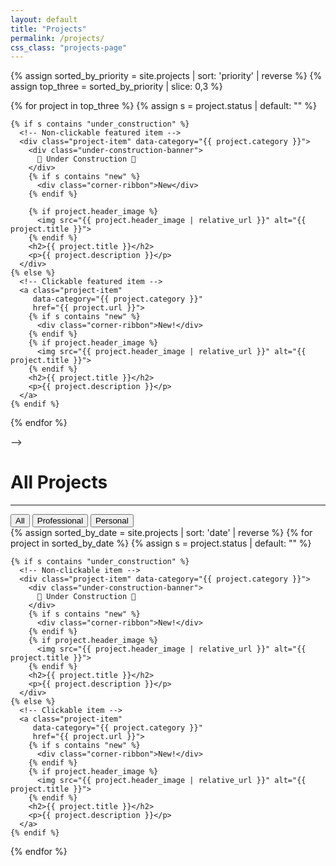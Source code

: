 ```yaml
---
layout: default
title: "Projects"
permalink: /projects/
css_class: "projects-page"
---
```


<!--
# Featured Projects

---
<!-- Featured Projects (highest priority) -->
<div class="featured-gallery">
  {% assign sorted_by_priority = site.projects | sort: 'priority' | reverse %}
  {% assign top_three = sorted_by_priority | slice: 0,3 %}

  {% for project in top_three %}
    <!-- Grab status, default to "" if none -->
    {% assign s = project.status | default: "" %}

    {% if s contains "under_construction" %}
      <!-- Non-clickable featured item -->
      <div class="project-item" data-category="{{ project.category }}">
        <div class="under-construction-banner">
          🚧 Under Construction 🚧
        </div>
        {% if s contains "new" %}
          <div class="corner-ribbon">New</div>
        {% endif %}

        {% if project.header_image %}
          <img src="{{ project.header_image | relative_url }}" alt="{{ project.title }}">
        {% endif %}
        <h2>{{ project.title }}</h2>
        <p>{{ project.description }}</p>
      </div>
    {% else %}
      <!-- Clickable featured item -->
      <a class="project-item"
         data-category="{{ project.category }}"
         href="{{ project.url }}">
        {% if s contains "new" %}
          <div class="corner-ribbon">New!</div>
        {% endif %}
        {% if project.header_image %}
          <img src="{{ project.header_image | relative_url }}" alt="{{ project.title }}">
        {% endif %}
        <h2>{{ project.title }}</h2>
        <p>{{ project.description }}</p>
      </a>
    {% endif %}
  {% endfor %}
</div>
-->

# All Projects

---
<!-- Filter Buttons -->
<div class="project-filters">
  <button data-filter="all" onclick="filterAllProjects('all')">All</button>
  <button data-filter="professional" onclick="filterAllProjects('professional')">Professional</button>
  <button data-filter="personal" onclick="filterAllProjects('personal')">Personal</button>
</div>

<!-- All Projects (sorted newest to oldest by date) -->
<div class="all-gallery">
  {% assign sorted_by_date = site.projects | sort: 'date' | reverse %}
  {% for project in sorted_by_date %}
    {% assign s = project.status | default: "" %}

    {% if s contains "under_construction" %}
      <!-- Non-clickable item -->
      <div class="project-item" data-category="{{ project.category }}">
        <div class="under-construction-banner">
          🚧 Under Construction 🚧
        </div>
        {% if s contains "new" %}
          <div class="corner-ribbon">New!</div>
        {% endif %}
        {% if project.header_image %}
          <img src="{{ project.header_image | relative_url }}" alt="{{ project.title }}">
        {% endif %}
        <h2>{{ project.title }}</h2>
        <p>{{ project.description }}</p>
      </div>
    {% else %}
      <!-- Clickable item -->
      <a class="project-item"
         data-category="{{ project.category }}"
         href="{{ project.url }}">
        {% if s contains "new" %}
          <div class="corner-ribbon">New!</div>
        {% endif %}
        {% if project.header_image %}
          <img src="{{ project.header_image | relative_url }}" alt="{{ project.title }}">
        {% endif %}
        <h2>{{ project.title }}</h2>
        <p>{{ project.description }}</p>
      </a>
    {% endif %}
  {% endfor %}
</div>

<script>
  function filterAllProjects(category) {
    // Only select items within the all-gallery
    const items = document.querySelectorAll('.all-gallery .project-item');
    items.forEach(item => {
      if (category === 'all') {
        item.style.display = 'block';
      } else {
        const cat = item.getAttribute('data-category');
        item.style.display = (cat === category) ? 'block' : 'none';
      }
    });

    // Highlight the correct button
    const buttons = document.querySelectorAll('.project-filters button');
    buttons.forEach(btn => {
      btn.classList.remove('active');
      if (btn.dataset.filter === category) {
        btn.classList.add('active');
      }
    });
  }

  // Optional: auto-show "All" on page load
  document.addEventListener('DOMContentLoaded', () => {
    filterAllProjects('all');
  });
</script>
